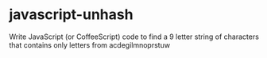 javascript-unhash
=================

Write JavaScript (or CoffeeScript) code to find a 9 letter string of characters that contains only letters from acdegilmnoprstuw 

